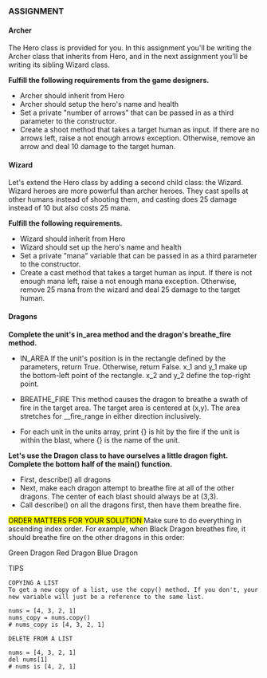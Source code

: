 ### ASSIGNMENT

#### Archer
The Hero class is provided for you. In this assignment you'll be writing the Archer class that inherits from Hero, and in the next assignment you'll be writing its sibling Wizard class.

__Fulfill the following requirements from the game designers.__

* Archer should inherit from Hero
* Archer should setup the hero's name and health
* Set a private "number of arrows" that can be passed in as a third parameter to the constructor.
* Create a shoot method that takes a target human as input. If there are no arrows left, raise a not enough arrows exception. Otherwise, remove an arrow and deal 10 damage to the target human.

#### Wizard

Let's extend the Hero class by adding a second child class: the Wizard. Wizard heroes are more powerful than archer heroes. They cast spells at other humans instead of shooting them, and casting does 25 damage instead of 10 but also costs 25 mana.

__Fulfill the following requirements.__

* Wizard should inherit from Hero
* Wizard should set up the hero's name and health
* Set a private "mana" variable that can be passed in as a third parameter to the constructor.
* Create a cast method that takes a target human as input. If there is not enough mana left, raise a not enough mana exception. Otherwise, remove 25 mana from the wizard and deal 25 damage to the target human.

#### Dragons

__Complete the unit's in_area method and the dragon's breathe_fire method.__

* IN_AREA
If the unit's position is in the rectangle defined by the parameters, return True. Otherwise, return False. x_1 and y_1 make up the bottom-left point of the rectangle. x_2 and y_2 define the top-right point.

* BREATHE_FIRE
This method causes the dragon to breathe a swath of fire in the target area. The target area is centered at (x,y). The area stretches for __fire_range in either direction inclusively.

* For each unit in the units array, print {} is hit by the fire if the unit is within the blast, where {} is the name of the unit.

__Let's use the Dragon class to have ourselves a little dragon fight. Complete the bottom half of the main() function.__

* First, describe() all dragons
* Next, make each dragon attempt to breathe fire at all of the other dragons. The center of each blast should always be at (3,3).
* Call describe() on all the dragons first, then have them breathe fire.

<mark> ORDER MATTERS FOR YOUR SOLUTION </mark> 
Make sure to do everything in ascending index order. For example, when Black Dragon breathes fire, it should breathe fire on the other dragons in this order:

Green Dragon
Red Dragon
Blue Dragon

TIPS
```
COPYING A LIST
To get a new copy of a list, use the copy() method. If you don't, your new variable will just be a reference to the same list.

nums = [4, 3, 2, 1]
nums_copy = nums.copy()
# nums_copy is [4, 3, 2, 1]

DELETE FROM A LIST

nums = [4, 3, 2, 1]
del nums[1]
# nums is [4, 2, 1]
```